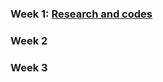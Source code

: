 ### Week 1: [Research and codes](https://github.com/Videars/Statistics/blob/main/Week1/Research.md)


### Week 2


### Week 3
